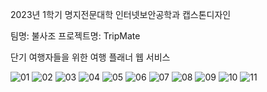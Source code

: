 2023년 1학기 명지전문대학 인터넷보안공학과 캡스톤디자인

팀명: 불사조
프로젝트명: TripMate

단기 여행자들을 위한 여행 플래너 웹 서비스

![01](https://github.com/rexRUBY/TripMate/assets/87340601/197ee36a-9c9a-45a4-9cb3-42010093237e)
![02](https://github.com/rexRUBY/TripMate/assets/87340601/60c8c6ff-1ad0-4791-8d8b-221a6b110ee7)
![03](https://github.com/rexRUBY/TripMate/assets/87340601/6c5b5486-b237-40b5-a49a-7129c95d1398)
![04](https://github.com/rexRUBY/TripMate/assets/87340601/652fd816-1054-4b6b-89f0-19af7f2aa680)
![05](https://github.com/rexRUBY/TripMate/assets/87340601/0a130fa6-dce2-4efc-a897-0b34e6c73b78)
![06](https://github.com/rexRUBY/TripMate/assets/87340601/7d55bbcf-1ce7-4bb8-8f77-9e12d31936e3)
![07](https://github.com/rexRUBY/TripMate/assets/87340601/a8236b1a-c9eb-40c9-b4ff-6430c008b38d)
![08](https://github.com/rexRUBY/TripMate/assets/87340601/704ee4fd-5c7e-4a73-aec2-14075b026c65)
![09](https://github.com/rexRUBY/TripMate/assets/87340601/dd105b21-af91-4b02-b63a-4ff73a018ac1)
![10](https://github.com/rexRUBY/TripMate/assets/87340601/17e91969-6c5c-4278-a87e-081b854f919e)
![11](https://github.com/rexRUBY/TripMate/assets/87340601/0bfbc5cc-675f-4577-87d7-1f097cc3ad0d)
